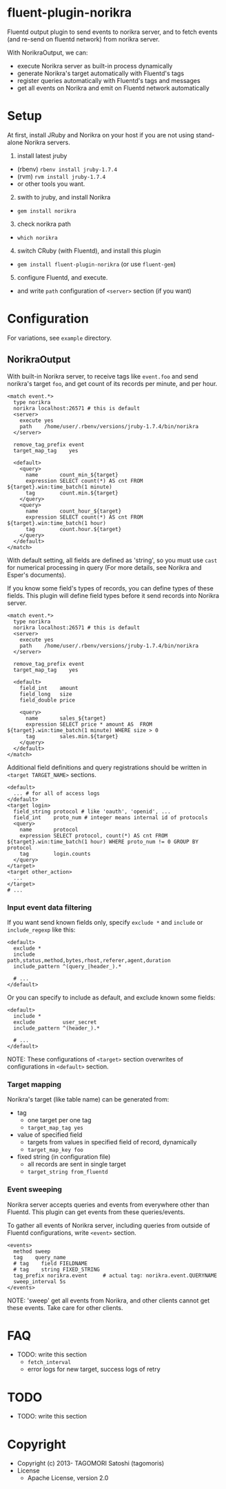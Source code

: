 # fluent-plugin-norikra

Fluentd output plugin to send events to norikra server, and to fetch events (and re-send on fluentd network) from norikra server.

With NorikraOutput, we can:

 * execute Norikra server as built-in process dynamically
 * generate Norikra's target automatically with Fluentd's tags
 * register queries automatically with Fluentd's tags and messages
 * get all events on Norikra and emit on Fluentd network automatically

# Setup

At first, install JRuby and Norikra on your host if you are not using stand-alone Norikra servers.

1. install latest jruby
  * (rbenv) `rbenv install jruby-1.7.4`
  * (rvm) `rvm install jruby-1.7.4`
  * or other tools you want.
2. swith to jruby, and install Norikra
  * `gem install norikra`
3. check norikra path
  * `which norikra`
4. switch CRuby (with Fluentd), and install this plugin
  * `gem install fluent-plugin-norikra` (or use `fluent-gem`)
5. configure Fluentd, and execute.
  * and write `path` configuration of `<server>` section (if you want)

# Configuration

For variations, see `example` directory.

## NorikraOutput

With built-in Norikra server, to receive tags like `event.foo` and send norikra's target `foo`, and get count of its records per minute, and per hour.

    <match event.*>
      type norikra
      norikra localhost:26571 # this is default
      <server>
        execute yes
        path    /home/user/.rbenv/versions/jruby-1.7.4/bin/norikra
      </server>
      
      remove_tag_prefix event
      target_map_tag    yes
      
      <default>
	    <query>
		  name       count_min_${target}
		  expression SELECT count(*) AS cnt FROM ${target}.win:time_batch(1 minute)
		  tag        count.min.${target}
		</query>
	    <query>
		  name       count_hour_${target}
		  expression SELECT count(*) AS cnt FROM ${target}.win:time_batch(1 hour)
		  tag        count.hour.${target}
		</query>
      </default>
    </match>

With default setting, all fields are defined as 'string', so you must use `cast` for numerical processing in query (For more details, see Norikra and Esper's documents).

If you know some field's types of records, you can define types of these fields. This plugin will define field types before it send records into Norikra server.

    <match event.*>
      type norikra
      norikra localhost:26571 # this is default
      <server>
        execute yes
        path    /home/user/.rbenv/versions/jruby-1.7.4/bin/norikra
      </server>
      
      remove_tag_prefix event
      target_map_tag    yes
      
      <default>
        field_int    amount
        field_long   size
        field_double price
        
	    <query>
		  name       sales_${target}
		  expression SELECT price * amount AS  FROM ${target}.win:time_batch(1 minute) WHERE size > 0
		  tag        sales.min.${target}
		</query>
      </default>
    </match>

Additional field definitions and query registrations should be written in `<target TARGET_NAME>` sections.

    <default>
      ... # for all of access logs
    </default>
    <target login>
      field_string protocol # like 'oauth', 'openid', ...
	  field_int    proto_num # integer means internal id of protocols
	  <query>
	    name       protocol
		expression SELECT protocol, count(*) AS cnt FROM ${target}.win:time_batch(1 hour) WHERE proto_num != 0 GROUP BY protocol
		tag        login.counts
	  </query>
    </target>
    <target other_action>
	  ...
    </target>
	# ...

### Input event data filtering

If you want send known fields only, specify `exclude *` and `include` or `include_regexp` like this:

    <default>
      exclude *
      include         path,status,method,bytes,rhost,referer,agent,duration
      include_pattern ^(query_|header_).*
      
      # ...
    </default>

Or you can specify to include as default, and exclude known some fields:

    <default>
      include *
      exclude         user_secret
      include_pattern ^(header_).*
      
      # ...
    </default>

NOTE: These configurations of `<target>` section overwrites of configurations in `<default>` section.

### Target mapping

Norikra's target (like table name) can be generated from:

 * tag
   * one target per one tag
   * `target_map_tag yes`
 * value of specified field
   * targets from values in specified field of record, dynamically
   * `target_map_key foo`
 * fixed string (in configuration file)
   * all records are sent in single target
   * `target_string from_fluentd`

### Event sweeping

Norikra server accepts queries and events from everywhere other than Fluentd. This plugin can get events from these queries/events.

To gather all events of Norikra server, including queries from outside of Fluentd configurations, write `<event>` section.

    <events>
      method sweep
      tag    query_name
      # tag    field FIELDNAME
      # tag    string FIXED_STRING
      tag_prefix norikra.event     # actual tag: norikra.event.QUERYNAME
      sweep_interval 5s
    </events>

NOTE: 'sweep' get all events from Norikra, and other clients cannot get these events. Take care for other clients.

# FAQ

* TODO: write this section
  * `fetch_interval`
  * error logs for new target, success logs of retry

# TODO

* TODO: write this section

# Copyright

* Copyright (c) 2013- TAGOMORI Satoshi (tagomoris)
* License
  * Apache License, version 2.0

